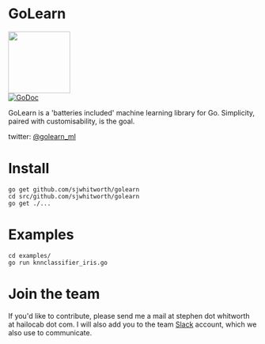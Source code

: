 GoLearn
=======

<img src="http://talks.golang.org/2013/advconc/gopherhat.jpg" width=125><br>
[![GoDoc](https://godoc.org/github.com/sjwhitworth/golearn?status.png)](https://godoc.org/github.com/sjwhitworth/golearn)<br>

GoLearn is a 'batteries included' machine learning library for Go. Simplicity, paired with customisability, is the goal.

twitter: [@golearn_ml](http://www.twitter.com/golearn_ml)

Install
=======

```
go get github.com/sjwhitworth/golearn
cd src/github.com/sjwhitworth/golearn
go get ./...
```

Examples
=======

```
cd examples/
go run knnclassifier_iris.go
```

Join the team
=============

If you'd like to contribute, please send me a mail at stephen dot whitworth at hailocab dot com. I will also add you to the team [Slack](https://slack.com) account, which we also use to communicate.
